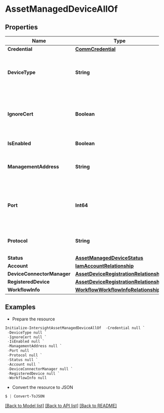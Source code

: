 # AssetManagedDeviceAllOf
## Properties

Name | Type | Description | Notes
------------ | ------------- | ------------- | -------------
**Credential** | [**CommCredential**](CommCredential.md) |  | [optional] 
**DeviceType** | **String** | Type of the Device such as VMware, Pure Storage supported by Intersight Assist. | [optional] [default to ""]
**IgnoreCert** | **Boolean** | Ignore Certificates with protocol https for connecting to the Managed Device. It is not used for other protocols. | [optional] 
**IsEnabled** | **Boolean** | Device is Enabled/Disabled. | [optional] 
**ManagementAddress** | **String** | Management address of the device. It can be IPv4, IPv6 or FQDN. | [optional] 
**Port** | **Int64** | Port to use for connecting to the Managed Device. Port is optional. If not specified, default port for protocol is used. | [optional] 
**Protocol** | **String** | Protocol to use for connecting to the Managed Device. | [optional] [default to "https"]
**Status** | [**AssetManagedDeviceStatus**](AssetManagedDeviceStatus.md) |  | [optional] 
**Account** | [**IamAccountRelationship**](IamAccountRelationship.md) |  | [optional] 
**DeviceConnectorManager** | [**AssetDeviceRegistrationRelationship**](AssetDeviceRegistrationRelationship.md) |  | [optional] 
**RegisteredDevice** | [**AssetDeviceRegistrationRelationship**](AssetDeviceRegistrationRelationship.md) |  | [optional] 
**WorkflowInfo** | [**WorkflowWorkflowInfoRelationship**](WorkflowWorkflowInfoRelationship.md) |  | [optional] 

## Examples

- Prepare the resource
```powershell
Initialize-IntersightAssetManagedDeviceAllOf  -Credential null `
 -DeviceType null `
 -IgnoreCert null `
 -IsEnabled null `
 -ManagementAddress null `
 -Port null `
 -Protocol null `
 -Status null `
 -Account null `
 -DeviceConnectorManager null `
 -RegisteredDevice null `
 -WorkflowInfo null
```

- Convert the resource to JSON
```powershell
$ | Convert-ToJSON
```

[[Back to Model list]](../README.md#documentation-for-models) [[Back to API list]](../README.md#documentation-for-api-endpoints) [[Back to README]](../README.md)

